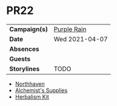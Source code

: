 # PR22

|||
| --- | --- |
| **Campaign(s)** | [Purple Rain](../campaigns/purple-rain/purple-rain.md) | session.2
| **Date** | Wed 2021-04-07 |
| **Absences** | |
| **Guests** | |
| **Storylines** | TODO |

- [Northhaven](../places/cities/northhaven.md)
- [Alchemist's Supplies](https://static1.squarespace.com/static/5bd88db093a6320f071b1a50/t/5e98cebc3a95810afd348613/1587072711597/AlchemistsSupplies_v1-1.pdf)
- [Herbalism Kit](https://static1.squarespace.com/static/5bd88db093a6320f071b1a50/t/5d63d4a9543723000174b691/1566823597272/Herbalism+Kit.pdf)
